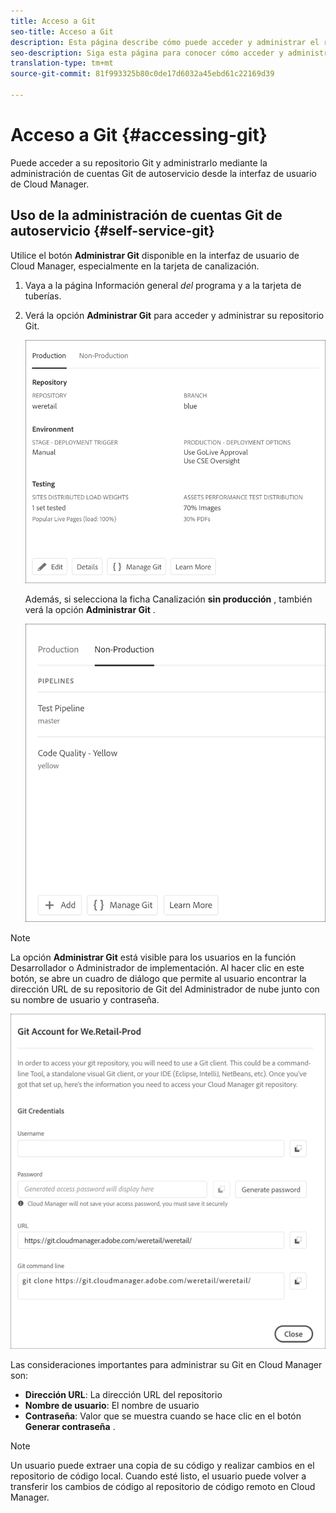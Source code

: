 ```yaml
---
title: Acceso a Git
seo-title: Acceso a Git
description: Esta página describe cómo puede acceder y administrar el repositorio Git.
seo-description: Siga esta página para conocer cómo acceder y administrar su repositorio Git.
translation-type: tm+mt
source-git-commit: 81f993325b80c0de17d6032a45ebd61c22169d39

---
```



# Acceso a Git {#accessing-git}

Puede acceder a su repositorio Git y administrarlo mediante la administración de cuentas Git de autoservicio desde la interfaz de usuario de Cloud Manager.

## Uso de la administración de cuentas Git de autoservicio {#self-service-git}

Utilice el botón **Administrar Git** disponible en la interfaz de usuario de Cloud Manager, especialmente en la tarjeta de canalización.

1. Vaya a la página Información general *del* programa y a la tarjeta de tuberías.

1. Verá la opción **Administrar Git** para acceder y administrar su repositorio Git.

   ![](assets/manage-git1.png)

   Además, si selecciona la ficha Canalización **sin producción** , también verá la opción **Administrar Git** .

   ![](assets/manage-git-new2.png)

>[!NOTE]
>La opción **Administrar Git** está visible para los usuarios en la función Desarrollador o Administrador de implementación. Al hacer clic en este botón, se abre un cuadro de diálogo que permite al usuario encontrar la dirección URL de su repositorio de Git del Administrador de nube junto con su nombre de usuario y contraseña.

![](assets/manage-git3.png)

Las consideraciones importantes para administrar su Git en Cloud Manager son:

* **Dirección URL**: La dirección URL del repositorio
* **Nombre de usuario**: El nombre de usuario
* **Contraseña**: Valor que se muestra cuando se hace clic en el botón **Generar contraseña** .


> [!NOTE]
> Un usuario puede extraer una copia de su código y realizar cambios en el repositorio de código local. Cuando esté listo, el usuario puede volver a transferir los cambios de código al repositorio de código remoto en Cloud Manager.


